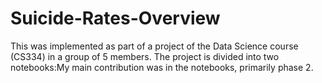 # Suicide-Rates-Overview
This was implemented as part of a project of the Data Science course (CS334) in a group of 5 members. The project is divided into two notebooks:My main contribution was in the notebooks, primarily phase 2. 
